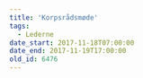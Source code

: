 ```yaml
---
title: 'Korpsrådsmøde'
tags:
  - Lederne
date_start: 2017-11-18T07:00:00
date_end: 2017-11-19T17:00:00
old_id: 6476
---
```

